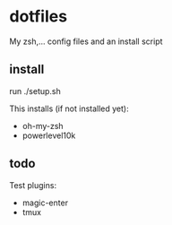 # dotfiles
My zsh,... config files and an install script

## install

run ./setup.sh

This installs (if not installed yet):
 - oh-my-zsh
 - powerlevel10k

## todo

Test plugins:
 - magic-enter
 - tmux
